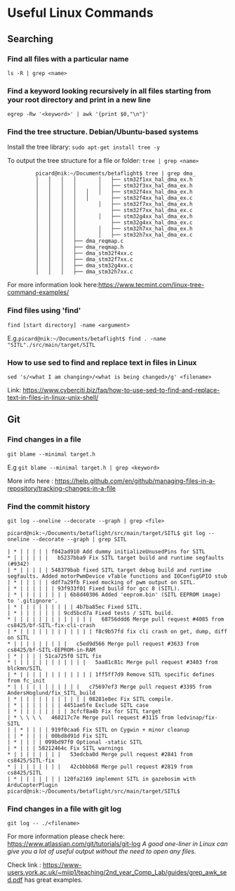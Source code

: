 # Useful Linux Commands

## Searching

### Find all files with a particular name

```ls -R | grep <name>```

### Find a keyword looking recursively in all files starting from your root directory and print in a new line

```egrep -Rw '<keyword>' | awk '{print $0,"\n"}'```

### Find the tree structure. Debian/Ubuntu-based systems

Install the tree library: ```sudo apt-get install tree -y```

To output the tree structure for a file or folder: ```tree | grep <name>```

```(bash)
         picard@nik:~/Documents/betaflight$ tree | grep dma_
         │   │   │   │       │   ├── stm32f1xx_hal_dma_ex.h
         │   │   │   │       │   ├── stm32f3xx_hal_dma_ex.h
         │   │   │   │   │   │   ├── stm32f4xx_hal_dma_ex.h
         │   │   │   │   │       ├── stm32f4xx_hal_dma_ex.c
         │   │   │   │       │   ├── stm32f7xx_hal_dma_ex.h
         │   │   │   │           ├── stm32f7xx_hal_dma_ex.c
         │   │   │   │       │   ├── stm32g4xx_hal_dma_ex.h
         │   │   │   │           ├── stm32g4xx_hal_dma_ex.c
         │   │   │   │       │   ├── stm32h7xx_hal_dma_ex.h
         │   │   │   │       │   ├── stm32h7xx_hal_dma_ex.c
         │   │   │   ├── dma_reqmap.c
         │   │   │   ├── dma_reqmap.h
         │   │   │   ├── dma_stm32f4xx.c
         │   │   │   ├── dma_stm32f7xx.c
         │   │   │   ├── dma_stm32g4xx.c
         │   │   │   ├── dma_stm32h7xx.c

```

For more information look here:<https://www.tecmint.com/linux-tree-command-examples/>

### Find files using 'find'

```find [start directory] -name <argument>```

E.g.```picard@nik:~/Documents/betaflight$ find . -name "SITL"./src/main/target/SITL```

### How to use sed to find and replace text in files in Linux

```sed 's/<what I am changing>/<what is being changed>/g' <filename>```

  Link: <https://www.cyberciti.biz/faq/how-to-use-sed-to-find-and-replace-text-in-files-in-linux-unix-shell/>

## Git

### Find changes in a file

```git blame --minimal target.h```

E.g ```git blame --minimal target.h | grep <keyword>```

More info here : <https://help.github.com/en/github/managing-files-in-a-repository/tracking-changes-in-a-file>

### Find the commit history

```git log --oneline --decorate --graph | grep <file>```

```picard@nik:~/Documents/betaflight/src/main/target/SITL$ git log --oneline --decorate --graph | grep SITL```

```(bash)
| * | | | | | f042ad910 Add dummy initializeUnusedPins for SITL
* | | | | | |   b5237bba9 Fix SITL target build and runtime segfaults (#9342)
| * | | | | | 548379bab fixed SITL target debug build and runtime segfaults. Added motorPwmDevice vTable functions and IOConfigGPIO stub
| * | | | | | ddf7a29fb Fixed mocking of pwm output on SITL.
| * | | | | | | 93f933f01 Fixed build for gcc 8 (SITL).
| * | | | | | | | | 6b8d40306 Added 'eeprom.bin' (SITL EEPROM image) to '.gitignore'.
| * | | | | | | | | | 4b7ba85ec Fixed SITL.
| * | | | | | | | 9cd5bcd7a Fixed tests / SITL build.
* | | | | | | | | | | | | |   68756ddd6 Merge pull request #4085 from cs8425/bf-SITL-fix-cli-crash
| * | | | | | | | | | | | | f8c9b57fd fix cli crash on get, dump, diff on SITL
* | | | | | | | | |   c5ed9d566 Merge pull request #3633 from cs8425/bf-SITL-EEPROM-in-RAM
| * | | | | 51ca725f0 SITL fix
* | | | | | | | | | | | |   5aa81c81c Merge pull request #3403 from blckmn/SITL
| * | | | | | | | | | | | | 1ff5ff7d9 Remove SITL specific defines from fc_init
* | | | | | | | | | | |   c75697ef3 Merge pull request #3395 from AndersHoglund/fix_SITL_build
| * | | | | | | | | | | | 08281e8ec Fix SITL compile.
| * | | | | | | | 4451ae5fe Exclude SITL case
| * | | | | | | | | 3cfcf8a4b Fix for SITL target
| * \ \ \ \   468217c7e Merge pull request #3115 from ledvinap/fix-SITL
| | * | | | | 919f0caa6 Fix SITL on Cygwin + minor cleanup
| | * | | | | 00bd8d91d Fix SITL
| * | | | | 099bd97f0 Optional -static SITL
| * | | | 58212464c Fix SITL warnings
* | | | | | | | |   53edcba0d Merge pull request #2841 from cs8425/SITL-fix
* | | | | | | | |   42cbbbb68 Merge pull request #2819 from cs8425/SITL
| * | | | | | | | 120fa2169 implement SITL in gazebosim with ArduCopterPlugin
picard@nik:~/Documents/betaflight/src/main/target/SITL$

```

### Find changes in a file with git log

```git log -- ./<filename>```

For more information please check here: <https://www.atlassian.com/git/tutorials/git-log>
_A good one-liner in Linux can give you a lot of useful output without the need to open any files._

Check link : <https://www-users.york.ac.uk/~mijp1/teaching/2nd_year_Comp_Lab/guides/grep_awk_sed.pdf> has great examples.
